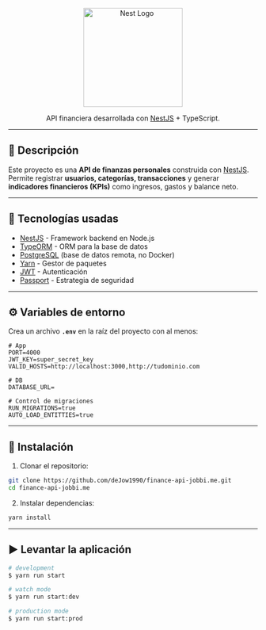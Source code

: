 <p align="center">
  <a href="http://nestjs.com/" target="blank"><img src="https://nestjs.com/img/logo-small.svg" width="200" alt="Nest Logo" /></a>
</p>

<p align="center">
  API financiera desarrollada con <a href="http://nestjs.com/" target="_blank">NestJS</a> + TypeScript.
</p>

---

## 📖 Descripción

Este proyecto es una **API de finanzas personales** construida con [NestJS](https://nestjs.com/).  
Permite registrar **usuarios, categorías, transacciones** y generar **indicadores financieros (KPIs)** como ingresos, gastos y balance neto.

---

## 📂 Tecnologías usadas

- [NestJS](https://nestjs.com/) - Framework backend en Node.js
- [TypeORM](https://typeorm.io/) - ORM para la base de datos
- [PostgreSQL](https://www.postgresql.org/) (base de datos remota, no Docker)
- [Yarn](https://yarnpkg.com/) - Gestor de paquetes
- [JWT](https://jwt.io/) - Autenticación
- [Passport](http://www.passportjs.org/) - Estrategia de seguridad

---

## ⚙️ Variables de entorno

Crea un archivo **`.env`** en la raíz del proyecto con al menos:

```env
# App
PORT=4000
JWT_KEY=super_secret_key
VALID_HOSTS=http://localhost:3000,http://tudominio.com

# DB
DATABASE_URL=

# Control de migraciones
RUN_MIGRATIONS=true
AUTO_LOAD_ENTITTIES=true
```

---

## 🚀 Instalación
1. Clonar el repositorio:

```bash
git clone https://github.com/deJow1990/finance-api-jobbi.me.git
cd finance-api-jobbi.me
```

2. Instalar dependencias:
```bash
yarn install
```

---

## ▶️ Levantar la aplicación
```bash
# development
$ yarn run start

# watch mode
$ yarn run start:dev

# production mode
$ yarn run start:prod
```